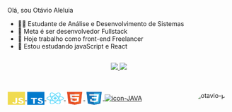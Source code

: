 

Olá, sou Otávio Aleluia

- 👨‍🎓 Estudante de Análise e Desenvolvimento de Sistemas
- 🎯 Meta é ser desenvolvedor Fullstack
- 🔭 Hoje trabalho como front-end Freelancer
- 🌱 Estou estudando javaScript e React
##
<div align="center">
  <a href="https://github.com/OtavioAleluia">
  <img height="180em" src="https://github-readme-stats.vercel.app/api?username=OtavioAleluia&hide=stars&show_icons=true&theme=tokyonight&include_all_commits=true&count_private=true"/>
  <img height="180em" src="https://github-readme-stats.vercel.app/api/top-langs/?username=OtavioAleluia&layout=compact&langs_count=7&theme=tokyonight"/>
</div>

##
<div style="display: inline_block"><br>
  <img align="center" alt="icon-Js" height="30" width="40" src="https://raw.githubusercontent.com/devicons/devicon/master/icons/javascript/javascript-plain.svg">
  <img align="center" alt="icon-Ts" height="30" width="40" src="https://raw.githubusercontent.com/devicons/devicon/master/icons/typescript/typescript-plain.svg">
  <img align="center" alt="icon-React" height="30" width="40" src="https://raw.githubusercontent.com/devicons/devicon/master/icons/react/react-original.svg">
  <img align="center" alt="icon-HTML" height="30" width="40" src="https://raw.githubusercontent.com/devicons/devicon/master/icons/html5/html5-original.svg">
  <img align="center" alt="icon-CSS" height="30" width="40" src="https://raw.githubusercontent.com/devicons/devicon/master/icons/css3/css3-original.svg">
  <img align="center" alt="icon-JAVA" height="30" width="40" src="https://cdn.jsdelivr.net/gh/devicons/devicon/icons/java/java-original.svg">
  <img align="right" alt="otavio-pic" height="150" style="border-radius:100px;" src="https://cdn.discordapp.com/attachments/915753187594608722/1053355542816505956/WhatsApp_Image_2022-12-01_at_14.28.53.jpeg">
  
         
</div>

